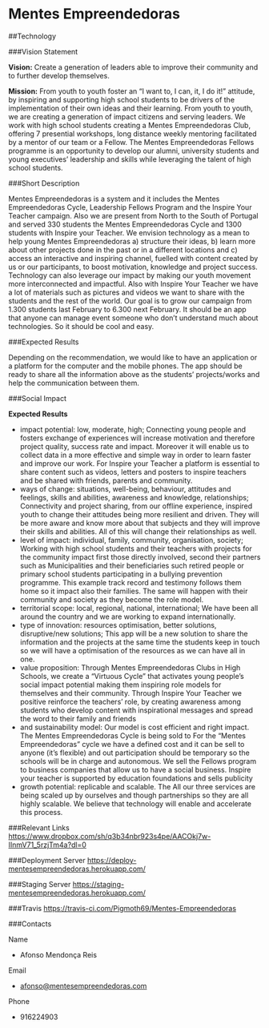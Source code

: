 # Mentes Empreendedoras

##Technology

###Vision Statement

**Vision:** Create a generation of leaders able to  improve their community and to further develop themselves. 

**Mission:** From youth to youth foster an “I want to, I can, it, I do it!” attitude, by inspiring and supporting high school students to be drivers of the implementation of their own ideas and their learning.
From youth to youth, we are creating a generation of impact citizens and serving leaders. We work with high school students creating a Mentes Empreendedoras Club, offering 7 presential workshops, long distance weekly mentoring facilitated by a mentor of our team or a Fellow. The Mentes Empreendedoras Fellows programme is an opportunity to develop our alumni, university students and young executives’ leadership and skills while leveraging the talent of high school students.

###Short Description

Mentes Empreendedoras is a system and it includes the Mentes Empreendedoras Cycle, Leadership Fellows Program and the Inspire Your Teacher campaign. Also we are present from North to the South of Portugal and served 330 students the Mentes Empreendedoras Cycle and 1300 students with Inspire your Teacher. We envision technology as a mean to help young Mentes Empreendedoras a) structure their ideas, b) learn more about other projects done in the past or in a different locations and c) access an interactive and inspiring channel, fuelled with content created by us or our participants, to boost motivation, knowledge and project success. 
Technology can also leverage our impact by making our youth movement more interconnected and impactful. Also with Inspire Your Teacher we have a lot of materials such as pictures and videos we want to share with the students and the rest of the world. Our goal is to grow our campaign from 1.300 students last February to 6.300 next February.
It should be an app that anyone can manage event someone who don’t understand much about technologies. So it should be cool and easy.

###Expected Results

Depending on the recommendation, we would like to have an application or a platform for the computer and the mobile phones.
The app should be ready to share all the information above as the students’ projects/works and help the communication between them.

###Social Impact

**Expected Results**
- impact potential: low, moderate, high; Connecting young people and fosters exchange of experiences will increase motivation and therefore project quality, success rate and impact. Moreover it will enable us to collect data in a more effective and simple way in order to learn faster and improve our work. For Inspire your Teacher a platform is essential to share content such as videos, letters and posters to inspire teachers and be shared with friends, parents and community.
- ways of change: situations, well-being, behaviour, attitudes and feelings, skills and abilities, awareness and knowledge, relationships; Connectivity and project sharing, from our offline experience, inspired youth to change their attitudes being more resilient and driven. They will be more aware and know more about that subjects and they will improve their skills and abilities. All of this will change their relationships as well.
- level of impact: individual, family, community, organisation, society; Working with high school students and their teachers with projects for the community impact first those directly involved, second their partners such as Municipalities and their beneficiaries such retired people or primary school students participating in a bullying prevention programme. This example track record and testimony follows them home so it impact also their families. The same will happen with their community and society as they become the role model. 
- territorial scope: local, regional, national, international; We have been all around the country and we are working to expand internationally.
- type of innovation: resources optimisation, better solutions,  disruptive/new solutions; This app will be a new solution to share the information and the projects at the same time the students keep in touch so we will have a optimisation of the resources as we can have all in one.
- value proposition:
Through Mentes Empreendedoras Clubs in High Schools, we create a “Virtuous Cycle” that activates young people’s social impact potential making them inspiring role models for themselves and their community.
Through Inspire Your Teacher we positive reinforce the teachers’ role, by creating awareness among students who develop content with inspirational messages and spread the word to their family and friends
- and sustainability model: 
Our model is cost efficient and right impact. The Mentes Empreendedoras Cycle is being sold to For the “Mentes Empreendedoras” cycle we have a defined cost and it can be sell to anyone (it’s flexible) and out participation should be temporary so the schools will be in charge and autonomous.
We sell the Fellows program to business companies that allow us to have a social business.
Inspire your teacher is supported by education foundations and sells publicity 
- growth potential: replicable and scalable. The All our three services are being scaled up by ourselves and though partnerships so they are all highly scalable. We believe that technology will enable and accelerate this process. 

###Relevant Links
	https://www.dropbox.com/sh/q3b34nbr923s4pe/AACOkj7w-IInmV71_5rzjTm4a?dl=0

###Deployment Server
	https://deploy-mentesempreendedoras.herokuapp.com/

###Staging Server
	https://staging-mentesempreendedoras.herokuapp.com/

###Travis
 	https://travis-ci.com/Pigmoth69/Mentes-Empreendedoras

###Contacts

Name
- Afonso Mendonça Reis

Email
- afonso@mentesempreendedoras.com

Phone
- 916224903

